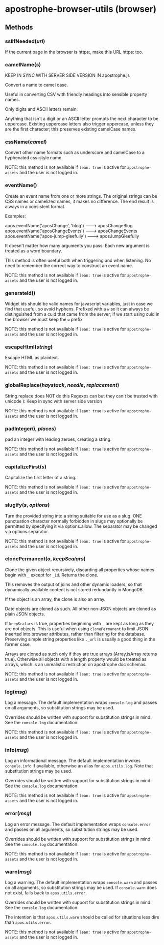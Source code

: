 # apostrophe-browser-utils (browser)

## Methods
### sslIfNeeded(*url*)
If the current page in the browser is https:, make this
URL https: too.
### camelName(*s*)
KEEP IN SYNC WITH SERVER SIDE VERSION IN apostrophe.js

Convert a name to camel case.

Useful in converting CSV with friendly headings into sensible property names.

Only digits and ASCII letters remain.

Anything that isn't a digit or an ASCII letter prompts the next character
to be uppercase. Existing uppercase letters also trigger uppercase, unless
they are the first character; this preserves existing camelCase names.
### cssName(*camel*)
Convert other name formats such as underscore and camelCase to a hyphenated css-style
name.

NOTE: this method is not available if `lean: true` is active
for `apostrophe-assets` and the user is not logged in.
### eventName()
Create an event name from one or more strings. The original strings can be
CSS names or camelized names, it makes no difference. The end result
is always in a consistent format.

Examples:

apos.eventName('aposChange', 'blog') ---> aposChangeBlog
apos.eventName('aposChangeEvents') ---> aposChangeEvents
apos.eventName('apos-jump-gleefully') ---> aposJumpGleefully

It doesn't matter how many arguments you pass. Each new argument
is treated as a word boundary.

This method is often useful both when triggering and when listening.
No need to remember the correct way to construct an event name.

NOTE: this method is not available if `lean: true` is active
for `apostrophe-assets` and the user is not logged in.
### generateId()
Widget ids should be valid names for javascript variables, just in case
we find that useful, so avoid hyphens. Prefixed with a `w` so it can
always be distinguished from a cuid that came from the server; if we
start using cuid in the browser we must keep the `w` prefix

NOTE: this method is not available if `lean: true` is active
for `apostrophe-assets` and the user is not logged in.
### escapeHtml(*string*)
Escape HTML as plaintext.

NOTE: this method is not available if `lean: true` is active
for `apostrophe-assets` and the user is not logged in.
### globalReplace(*haystack*, *needle*, *replacement*)
String.replace does NOT do this
Regexps can but they can't be trusted with unicode ):
Keep in sync with server side version

NOTE: this method is not available if `lean: true` is active
for `apostrophe-assets` and the user is not logged in.
### padInteger(*i*, *places*)
pad an integer with leading zeroes, creating a string.

NOTE: this method is not available if `lean: true` is active
for `apostrophe-assets` and the user is not logged in.
### capitalizeFirst(*s*)
Capitalize the first letter of a string.

NOTE: this method is not available if `lean: true` is active
for `apostrophe-assets` and the user is not logged in.
### slugify(*s*, *options*)
Turn the provided string into a string suitable for use as a slug.
ONE punctuation character normally forbidden in slugs may
optionally be permitted by specifying it via options.allow.
The separator may be changed via options.separator.

NOTE: this method is not available if `lean: true` is active
for `apostrophe-assets` and the user is not logged in.
### clonePermanent(*o*, *keepScalars*)
Clone the given object recursively, discarding all
properties whose names begin with `_` except
for `_id`. Returns the clone.

This removes the output of joins and
other dynamic loaders, so that dynamically available
content is not stored redundantly in MongoDB.

If the object is an array, the clone is also an array.

Date objects are cloned as such. All other non-JSON
objects are cloned as plain JSON objects.

If `keepScalars` is true, properties beginning with `_`
are kept as long as they are not objects. This is useful
when using `clonePermanent` to limit JSON inserted into
browser attributes, rather than filtering for the database.
Preserving simple string properties like `._url` is usually
a good thing in the former case.

Arrays are cloned as such only if they are true arrays
(Array.isArray returns true). Otherwise all objects with
a length property would be treated as arrays, which is
an unrealistic restriction on apostrophe doc schemas.

NOTE: this method is not available if `lean: true` is active
for `apostrophe-assets` and the user is not logged in.
### log(*msg*)
Log a message. The default
implementation wraps `console.log` and passes on
all arguments, so substitution strings may be used.

Overrides should be written with support for
substitution strings in mind. See the
`console.log` documentation.

NOTE: this method is not available if `lean: true` is active
for `apostrophe-assets` and the user is not logged in.
### info(*msg*)
Log an informational message. The default
implementation invokes
`console.info` if available, otherwise
an alias for `apos.utils.log`. Note that
substitution strings may be used.

Overrides should be written with support for
substitution strings in mind. See the
`console.log` documentation.

NOTE: this method is not available if `lean: true` is active
for `apostrophe-assets` and the user is not logged in.
### error(*msg*)
Log an error message. The default implementation
wraps `console.error` and passes on all arguments,
so substitution strings may be used.

Overrides should be written with support for
substitution strings in mind. See the
`console.log` documentation.

NOTE: this method is not available if `lean: true` is active
for `apostrophe-assets` and the user is not logged in.
### warn(*msg*)
Log a warning. The default implementation wraps
`console.warn` and passes on all arguments,
so substitution strings may be used.
If `console.warn` does not exist, falls back
to `apos.utils.error`.

Overrides should be written with support for
substitution strings in mind. See the
`console.log` documentation.

The intention is that `apos.utils.warn` should be
called for situations less dire than
`apos.utils.error`.

NOTE: this method is not available if `lean: true` is active
for `apostrophe-assets` and the user is not logged in.
